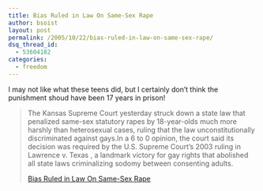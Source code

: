 ```yaml
---
title: Bias Ruled in Law On Same-Sex Rape
author: bsoist
layout: post
permalink: /2005/10/22/bias-ruled-in-law-on-same-sex-rape/
dsq_thread_id:
  - 53604182
categories:
  - freedom
---
```

I may not like what these teens did, but I certainly don&#8217;t think the punishment shoud have been 17 years in prison!  


> The Kansas Supreme Court yesterday struck down a state law that penalized same-sex statutory rapes by 18-year-olds much more harshly than heterosexual cases, ruling that the law unconstitutionally discriminated against gays.In a 6 to 0 opinion, the court said its decision was required by the U.S. Supreme Court&#8217;s 2003 ruling in Lawrence v. Texas , a landmark victory for gay rights that abolished all state laws criminalizing sodomy between consenting adults.</p>
[Bias Ruled in Law On Same-Sex Rape][1]

 [1]: http://www.washingtonpost.com/wp-dyn/content/article/2005/10/21/AR2005102101680.html
